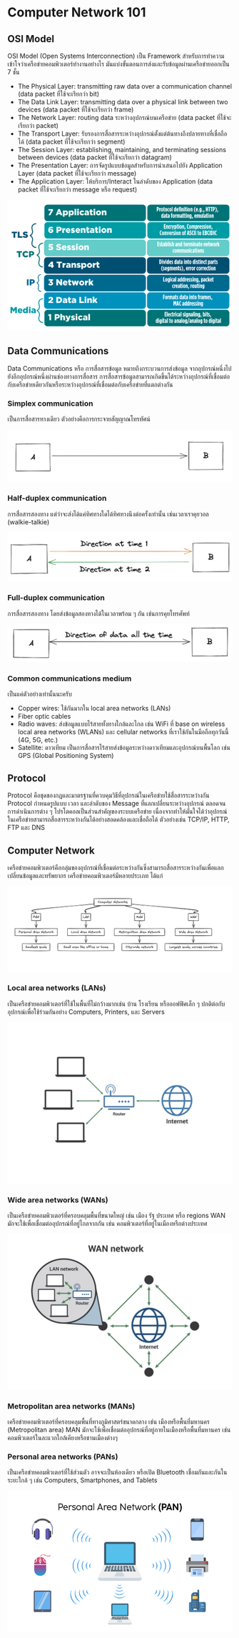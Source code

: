 # Computer Network 101

## OSI Model

OSI Model (Open Systems Interconnection) เป็น Framework สำหรับการทำความเข้าใจว่าเครือข่ายคอมพิวเตอร์ทำงานอย่างไร มันแบ่งขั้นตอนการส่งและรับข้อมูลผ่านเครือข่ายออกเป็น 7 ชั้น
* The Physical Layer: transmitting raw data over a communication channel (data packet ที่ใช้จะเรียกว่า bit)
* The Data Link Layer: transmitting data over a physical link between two devices (data packet ที่ใช้จะเรียกว่า frame)
* The Network Layer: routing data ระหว่างอุปกรณ์บนเครือข่าย (data packet ที่ใช้จะเรียกว่า packet)
* The Transport Layer: รับรองการสื่อสารระหว่างอุปกรณ์ตั้งแต่ต้นทางถึงปลายทางที่เชื่อถือได้ (data packet ที่ใช้จะเรียกว่า segment)
* The Session Layer: establishing, maintaining, and terminating sessions between devices (data packet ที่ใช้จะเรียกว่า datagram)
* The Presentation Layer: การจัดรูปแบบข้อมูลสำหรับการนำเสนอไปยัง Application Layer (data packet ที่ใช้จะเรียกว่า message)
* The Application Layer: ให้บริการ/Interact ในลำดับของ Application (data packet ที่ใช้จะเรียกว่า message หรือ request)

![osi-model.png](img/network/osi-model.png)

## Data Communications
Data Communications หรือ การสื่อสารข้อมูล หมายถึงกระบวนการส่งข้อมูล จากอุปกรณ์หนึ่งไปยังอีกอุปกรณ์หนึ่งผ่านช่องทางการสื่อสาร การสื่อสารข้อมูลสามารถเกิดขึ้นได้ระหว่างอุปกรณ์ที่เชื่อมต่อกับเครือข่ายเดียวกันหรือระหว่างอุปกรณ์ที่เชื่อมต่อกับเครือข่ายที่แตกต่างกัน

### Simplex communication
เป็นการสื่อสารทางเดียว ตัวอย่างคือการกระจายสัญญาณโทรทัศน์

![simplex.png](img/network/simplex.png)

### Half-duplex communication
การสื่อสารสองทาง แต่ว่าจะส่งได้แค่ทิศทางใดได้ทิศทางนึงต่อครั้งเท่านั้น เช่นเวลาเราคุยวอล (walkie-talkie)

![half-duplex.png](img/network/half-duplex.png)

### Full-duplex communication
การสื่อสารสองทาง โดยส่งข้อมูลสองทางได้ในเวลาพร้อม ๆ กัน เช่นการคุยโทรศัพท์

![full-duplex.png](img/network/full-duplex.png)

### Common communications medium
เป็นแค่ตัวอย่างเท่านั้นนะครับ

* Copper wires: ใช้กันมากใน local area networks (LANs)
* Fiber optic cables
* Radio waves: ส่งข้อมูลแบบไร้สายทั้งทางใกล้และไกล เช่น WiFi ที่ base on wireless local area networks (WLANs) และ cellular networks ที่เราใช้กันในมือถือทุกวันนี้ (4G, 5G, etc.)
* Satellite: ดาวเทียม เป็นการสื่อสารไร้สายส่งข้อมูลระหว่างดาวเทียมและอุปกรณ์บนพื้นโลก เช่น GPS (Global Positioning System)

## Protocol
Protocol คือชุดของกฎและมาตรฐานที่ควบคุมวิธีที่อุปกรณ์ในเครือข่ายใช้สื่อสารระหว่างกัน Protocol กำหนดรูปแบบ เวลา และลำดับของ Message ที่แลกเปลี่ยนระหว่างอุปกรณ์ ตลอดจนการดำเนินการต่าง ๆ
โปรโตคอลเป็นส่วนสำคัญของระบบเครือข่าย เนื่องจากทำให้มั่นใจได้ว่าอุปกรณ์ในเครือข่ายสามารถสื่อสารระหว่างกันได้อย่างสอดคล้องและเชื่อถือได้ ตัวอย่างเช่น TCP/IP, HTTP, FTP และ DNS

## Computer Network
เครือข่ายคอมพิวเตอร์คือกลุ่มของอุปกรณ์ที่เชื่อมต่อระหว่างกันซึ่งสามารถสื่อสารระหว่างกันเพื่อแลกเปลี่ยนข้อมูลและทรัพยากร เครือข่ายคอมพิวเตอร์มีหลายประเภท ได้แก่

![computer-network-diagram.jpg](img/network/computer-network-diagram.jpg)

### Local area networks (LANs)
เป็นเครือข่ายคอมพิวเตอร์ที่ใช้ในพื้นที่ไม่กว้างมากเช่น บ้าน โรงเรียน หรือออฟฟิศเล็ก ๆ ปกติต่อกับอุปกรณ์เพื่อใช้ร่วมกันอย่าง Computers, Printers, และ Servers

![lan.jpg](img/network/lan.jpg)

### Wide area networks (WANs)
เป็นเครือข่ายคอมพิวเตอร์ที่ครอบคลุมพื้นที่ขนาดใหญ่ เช่น เมือง รัฐ ประเทศ หรือ regions WAN มักจะใช้เพื่อเชื่อมต่ออุปกรณ์ที่อยู่ไกลจากกัน เช่น คอมพิวเตอร์ที่อยู่ในเมืองหรือต่างประเทศ

![wan.jpg](img/network/wan.jpg)

### Metropolitan area networks (MANs)
เครือข่ายคอมพิวเตอร์ที่ครอบคลุมพื้นที่ทางภูมิศาสตร์ขนาดกลาง เช่น เมืองหรือพื้นที่มหานคร (Metropolitan area) MAN มักจะใช้เพื่อเชื่อมต่ออุปกรณ์ที่อยู่ภายในเมืองหรือพื้นที่มหานคร เช่น คอมพิวเตอร์ในละแวกใกล้เคียงหรือชานเมืองต่างๆ

### Personal area networks (PANs)
เป็นเครือข่ายคอมพิวเตอร์ที่ใช้ส่วนตัว อาจจะเป็นห้องเดียว หรือเปิด Bluetooth เชื่อมกันและกันในระยะใกล้ ๆ เช่น Computers, Smartphones, and Tablets

![pan.png](img/network/pan.png)